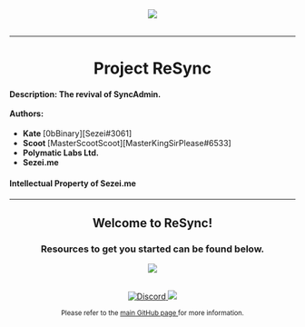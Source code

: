 <HTML>
	<DIV ALIGN=CENTER>
		<A HREF=https://www.roblox.com/groups/3984407/Sezei-me#!/about>
			<IMG SRC=https://i.imgur.com/NGZTqlY.png>
		</A>
	</DIV>
	<BR>
	<HR>
	<DIV ALIGN=CENTER>
		<H1>
			Project ReSync
		</H1>
	</DIV>
	<DIV>
		<H4>
			<B>
				Description:
			</B>
			The revival of SyncAdmin.
			<BR>
			<BR>
			<B>
				Authors:
			</B>
			<BR>
		</H4>
		<UL CLASS=BULLET>
			<LI>
				<B>
					Kate
				</B>
				[0bBinary][Sezei#3061]
			</LI>
			<LI>
				<B>
					Scoot
				</B>
				[MasterScootScoot][MasterKingSirPlease#6533]
			</LI>
			<LI>
				<B>
					Polymatic Labs Ltd.
				</B>
			</LI>
			<LI>
				<B>
					Sezei.me
				</B>
			</LI>
		</UL>
		<H4>
			Intellectual Property of Sezei.me
		</H4>
		</DIV>
		<HR>
		<DIV ALIGN=CENTER>
			<H2>
				Welcome to ReSync!
			</H2>
			<H3>
				Resources to get you started can be found below.
			</H3>
			<A HREF=https://www.roblox.com/library/0>
				<IMG SRC=https://i.imgur.com/5vxowRs.png>
			</A>
		</DIV>
		<P ALIGN=CENTER>
			<BR>
			<A HREF=https://discord.com/invite/4WUzWWV>
				<img alt=Discord src=https://img.shields.io/discord/773114590413979649?label=Discord Server&logo=discord&style=for-the-badge>
			</A>
			<A HREF=http://sezei.me>
				<img src=https://img.shields.io/website.svg?down_color=red&down_message=down&label=Sezei.me%20Site&up_color=green&up_message=up&url=http://sezei.me>
			</A>
		</P>
		<DIV ALIGN=CENTER>
			<SMALL>
			Please refer to the
				<A HREF=https://github.com/MasterKingSirPlease/ProjectReSync>
					main GitHub page
				</A> for more information.
			<BR>
		</DIV>
</HTML>
